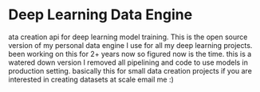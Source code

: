 # Deep Learning Data Engine
ata creation api for deep learning model training. This is the open source version of my personal data engine I use for all my deep learning projects. been working on this for 2+ years now so figured now is the time. this is a watered down version I removed all pipelining and code to use models in production setting. basically this for small data creation projects if you are interested in creating datasets at scale email me :)
